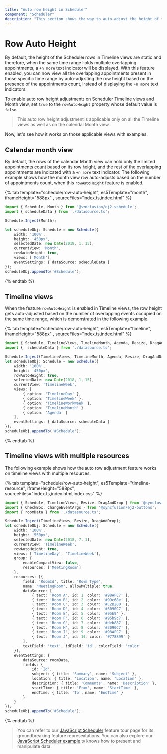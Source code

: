 ```yaml
---
title: "Auto row height in Scheduler"
component: "Scheduler"
description: "This section shows the way to auto-adjust the height of the work-cells of Scheduler based on the number of appointments present in those time ranges."
---
```


# Row Auto Height

By default, the height of the Scheduler rows in Timeline views are static and therefore, when the same time range holds multiple overlapping appointments, a `+n more` text indicator will be displayed. With this feature enabled, you can now view all the overlapping appointments present in those specific time range by auto-adjusting the row height based on the presence of the appointments count, instead of displaying the `+n more` text indicators.

To enable auto row height adjustments on Scheduler Timeline views and Month view, set `true` to the `rowAutoHeight` property whose default value is `false`.

> This auto row height adjustment is applicable only on all the Timeline views as well as on the calendar Month view.

Now, let's see how it works on those applicable views with examples.

## Calendar month view

By default, the rows of the calendar Month view can hold only the limited appointments count based on its row height, and the rest of the overlapping appointments are indicated with a `+n more` text indicator. The following example shows how the month view row auto-adjusts based on the number of appointments count, when this `rowAutoHeight` feature is enabled.

{% tab template="schedule/row-auto-height", es5Template="month", iframeHeight="588px" , sourceFiles="index.ts,index.html"  %}

```typescript
import { Schedule, Month } from '@syncfusion/ej2-schedule';
import { scheduleData } from './datasource.ts';

Schedule.Inject(Month);

let scheduleObj: Schedule = new Schedule({
    width: '100%',
    height: '450px',
    selectedDate: new Date(2018, 1, 15),
    currentView: 'Month',
    rowAutoHeight: true,
    views: ['Month'],
    eventSettings: { dataSource: scheduleData }
});
scheduleObj.appendTo('#Schedule');
```

{% endtab %}

## Timeline views

When the feature `rowAutoHeight` is enabled in Timeline views, the row height gets auto-adjusted based on the number of overlapping events occupied on the same time range, which is demonstrated in the following example.

{% tab template="schedule/row-auto-height", es5Template="timeline", iframeHeight="588px" , sourceFiles="index.ts,index.html"  %}

```typescript
import { Schedule, TimelineViews, TimelineMonth, Agenda, Resize, DragAndDrop } from '@syncfusion/ej2-schedule';
import {  scheduleData } from './datasource.ts';

Schedule.Inject(TimelineViews, TimelineMonth, Agenda, Resize, DragAndDrop);
let scheduleObj: Schedule = new Schedule({
    width: '100%',
    height: '450px',
    rowAutoHeight: true,
    selectedDate: new Date(2018, 1, 15),
    currentView: 'TimelineWeek',
    views: [
        { option: 'TimelineDay' },
        { option: 'TimelineWeek' },
        { option: 'TimelineWorkWeek' },
        { option: 'TimelineMonth' },
        { option: 'Agenda' }
    ],
    eventSettings: { dataSource: scheduleData }
});
scheduleObj.appendTo('#Schedule');
```

{% endtab %}

## Timeline views with multiple resources

The following example shows how the auto row adjustment feature works on timeline views with multiple resources.

{% tab template="schedule/row-auto-height", es5Template="timeline-resource", iframeHeight="588px", sourceFiles="index.ts,index.html,index.css"  %}

```typescript
import { Schedule, TimelineViews, Resize, DragAndDrop } from '@syncfusion/ej2-schedule';
import { CheckBox, ChangeEventArgs } from '@syncfusion/ej2-buttons';
import { roomData } from './datasource.ts';

Schedule.Inject(TimelineViews, Resize, DragAndDrop);
let scheduleObj: Schedule = new Schedule({
    width: '100%',
    height: '550px',
    selectedDate: new Date(2018, 7, 1),
    currentView: 'TimelineWeek',
    rowAutoHeight: true,
    views: ['TimelineDay', 'TimelineWeek'],
    group: {
        enableCompactView: false,
        resources: ['MeetingRoom']
    },
    resources: [{
        field: 'RoomId', title: 'Room Type',
        name: 'MeetingRoom', allowMultiple: true,
        dataSource: [
            { text: 'Room A', id: 1, color: '#98AFC7' },
            { text: 'Room B', id: 2, color: '#99c68e' },
            { text: 'Room C', id: 3, color: '#C2B280' },
            { text: 'Room D', id: 4, color: '#3090C7' },
            { text: 'Room E', id: 5, color: '#95b9' },
            { text: 'Room F', id: 6, color: '#95b9c7' },
            { text: 'Room G', id: 7, color: '#deb887' },
            { text: 'Room H', id: 8, color: '#3090C7' },
            { text: 'Room I', id: 9, color: '#98AFC7' },
            { text: 'Room J', id: 10, color: '#778899' }
        ],
        textField: 'text', idField: 'id', colorField: 'color'
    }],
    eventSettings: {
        dataSource: roomData,
        fields: {
            id: 'Id',
            subject: { title: 'Summary', name: 'Subject' },
            location: { title: 'Location', name: 'Location' },
            description: { title: 'Comments', name: 'Description' },
            startTime: { title: 'From', name: 'StartTime' },
            endTime: { title: 'To', name: 'EndTime' }
        }
    }
});
scheduleObj.appendTo('#Schedule');
```

{% endtab %}

> You can refer to our [JavaScript Scheduler](https://www.syncfusion.com/javascript-ui-controls/js-scheduler) feature tour page for its groundbreaking feature representations. You can also explore our [JavaScript Scheduler example](https://ej2.syncfusion.com/demos/#/material/schedule/overview.html) to knows how to present and manipulate data.